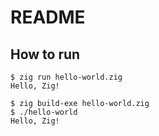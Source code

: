 # README

## How to run

```zig
$ zig run hello-world.zig
Hello, Zig!

$ zig build-exe hello-world.zig
$ ./hello-world
Hello, Zig!
